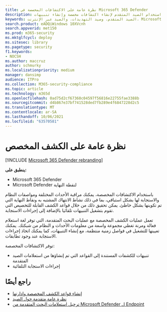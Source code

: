 ```yaml
---
title: نظرة عامة على الاكتشافات المخصصة في Microsoft 365 Defender
description: فهم كيفية استخدام الصيد المتقدم لإنشاء اكتشافات مخصصة وإنشاء تنبيهات
keywords: الصيد المتقدم، وصيد التهديدات، والصيد عبر الإنترنت، Microsoft 365 Defender، microsoft 365، m365، البحث، الاستعلام، بيانات التعقب، عمليات الكشف المخصصة، المخطط، kusto
search.product: eADQiWindows 10XVcnh
search.appverid: met150
ms.prod: m365-security
ms.mktglfcycl: deploy
ms.sitesec: library
ms.pagetype: security
f1.keywords:
- NOCSH
ms.author: maccruz
author: schmurky
ms.localizationpriority: medium
manager: dansimp
audience: ITPro
ms.collection: M365-security-compliance
ms.topic: article
ms.technology: m365d
ms.openlocfilehash: 0ad75d2cf67360c04597f56816e22755fae3388b
ms.sourcegitcommit: d4b867e37bf741528ded7fb289e4f6847228d2c5
ms.translationtype: MT
ms.contentlocale: ar-SA
ms.lasthandoff: 10/06/2021
ms.locfileid: "63570581"
---
```

# <a name="custom-detections-overview"></a>نظرة عامة على الكشف المخصص

[!INCLUDE [Microsoft 365 Defender rebranding](../includes/microsoft-defender.md)]


**ينطبق على:**
- Microsoft 365 Defender
- Microsoft Defender لنقطة النهاية

باستخدام الاكتشافات المخصصة، يمكنك مراقبة الأحداث المختلفة ومواصفات النظام والاستجابة لها بشكل استباقي، بما في ذلك نشاط الانتهاك المشتبه به ونقاط النهاية التي تم تكوينها بشكل خاطئ. يمكن تحقيق ذلك من خلال قواعد الكشف القابلة للتخصيص التي تقوم بتشغيل التنبيهات تلقائيا بالإضافة إلى إجراءات الاستجابة.

تعمل عمليات الكشف المخصصة مع [](advanced-hunting-overview.md)عمليات البحث المتقدمة، التي توفر لغة استعلام فعالة ومرنة تغطي مجموعة واسعة من معلومات الأحداث و النظام من شبكتك. يمكنك تعيينها للتشغيل في فواصل زمنية منتظمة، مع إنشاء التنبيهات، كما يمكنك اتخاذ إجراءات الاستجابة عند وجود تطابقات.

توفر الاكتشافات المخصصة:
- تنبيهات للكشفات المستندة إلى القواعد التي تم إنشاؤها من استعلامات الصيد المتقدمة
- إجراءات الاستجابة التلقائية

## <a name="see-also"></a>راجع أيضًا
- [إنشاء قواعد الكشف المخصصة وإدارتها](custom-detection-rules.md)
- [نظرة عامة متقدمة حول الصيد](advanced-hunting-overview.md)
- [ترحيل استعلامات البحث المتقدمة من Microsoft Defender ل Endpoint](advanced-hunting-migrate-from-mde.md)
